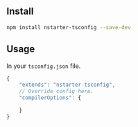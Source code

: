 ## Install

```bash
npm install nstarter-tsconfig --save-dev
```

## Usage

In your `tsconfig.json` file.

```javascript
{
    "extends": "nstarter-tsconfig",
    // Override config here.
    "compilerOptions": {

    }
}
```

